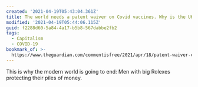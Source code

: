 ```yaml
---
created: '2021-04-19T05:43:04.361Z'
title: The world needs a patent waiver on Covid vaccines. Why is the UK blocking it?
modified: '2021-04-19T05:44:06.115Z'
guid: f2288d60-5a84-4a17-b5b8-567dabbe2fb2
tags:
  - Capitalism
  - COVID-19
bookmark_of: >-
  https://www.theguardian.com/commentisfree/2021/apr/18/patent-waiver-covid-vaccines-uk-variants
---
```

This is why the modern world is going to end: Men with big Rolexes protecting their piles of money. 
